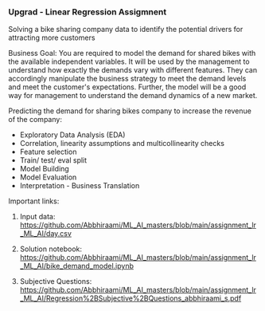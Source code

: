 ### Upgrad - Linear Regression Assigmnent

Solving a bike sharing company data to identify the potential drivers for attracting more customers

Business Goal:
You are required to model the demand for shared bikes with the available independent variables. It will be used by the management to understand how exactly the demands vary with different features. They can accordingly manipulate the business strategy to meet the demand levels and meet the customer's expectations. Further, the model will be a good way for management to understand the demand dynamics of a new market. 

Predicting the demand for sharing bikes company to increase the revenue of the company:

* Exploratory Data Analysis (EDA)
* Correlation, linearity assumptions and multicollinearity checks
* Feature selection
* Train/ test/ eval split
* Model Building
* Model Evaluation
* Interpretation - Business Translation

Important links:

1. Input data: https://github.com/Abbhiraami/ML_AI_masters/blob/main/assignment_lr_ML_AI/day.csv

2. Solution notebook: https://github.com/Abbhiraami/ML_AI_masters/blob/main/assignment_lr_ML_AI/bike_demand_model.ipynb

3. Subjective Questions: https://github.com/Abbhiraami/ML_AI_masters/blob/main/assignment_lr_ML_AI/Regression%2BSubjective%2BQuestions_abbhiraami_s.pdf
